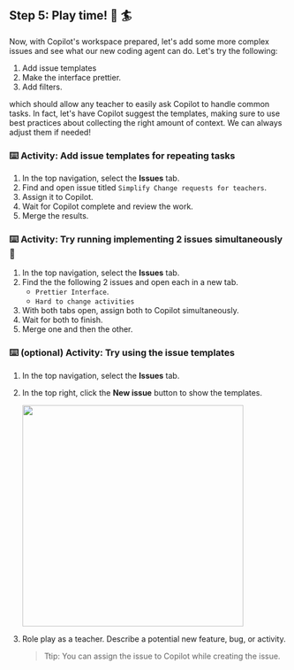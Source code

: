 ## Step 5: Play time! 🤾 🏄

Now, with Copilot's workspace prepared, let's add some more complex issues and see what our new coding agent can do. Let's try the following:

1. Add issue templates
1. Make the interface prettier.
1. Add filters.

which should allow any teacher to easily ask Copilot to handle common tasks. In fact, let's have Copilot suggest the templates, making sure to use best practices about collecting the right amount of context. We can always adjust them if needed!

### ⌨️ Activity: Add issue templates for repeating tasks

1. In the top navigation, select the **Issues** tab.
1. Find and open issue titled `Simplify Change requests for teachers`.
1. Assign it to Copilot.
1. Wait for Copilot complete and review the work.
1. Merge the results.

### ⌨️ Activity: Try running implementing 2 issues simultaneously 🤯

1. In the top navigation, select the **Issues** tab.
1. Find the the following 2 issues and open each in a new tab.
   - `Prettier Interface`.
   - `Hard to change activities`
1. With both tabs open, assign both to Copilot simultaneously.
1. Wait for both to finish.
1. Merge one and then the other.

### ⌨️ (optional) Activity: Try using the issue templates

1. In the top navigation, select the **Issues** tab.

1. In the top right, click the **New issue** button to show the templates.

   <img width="400" src="https://github.com/user-attachments/assets/a4864ccf-79f1-4990-991c-acc6088fded6"/>

1. Role play as a teacher. Describe a potential new feature, bug, or activity.
   > Ttip: You can assign the issue to Copilot while creating the issue.
